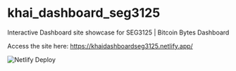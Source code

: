 # khai_dashboard_seg3125

Interactive Dashboard site showcase for SEG3125 | Bitcoin Bytes Dashboard

Access the site here: https://khaidashboardseg3125.netlify.app/

![Netlify Deploy](http://img.shields.io/netlify/b9d1b8ba-5233-45a4-90d5-2a9b416a2c0a?style=for-the-badge&logo=netlify)
